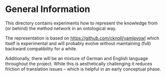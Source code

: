# General Information

This directory contains experiments how to represent the knowledge from (or behind) the method network in an ontological way.

The representation is based on <https://github.com/cknoll/yamlpyowl> which itself is experimental and will probably evolve without maintaining (full) backward compatibility for a while.

Additionally, there will be an mixture of German and English language throughout the project. While this is aesthetically challenging it reduces friction of translation issues – which is helpful in an early conceptual phase.
